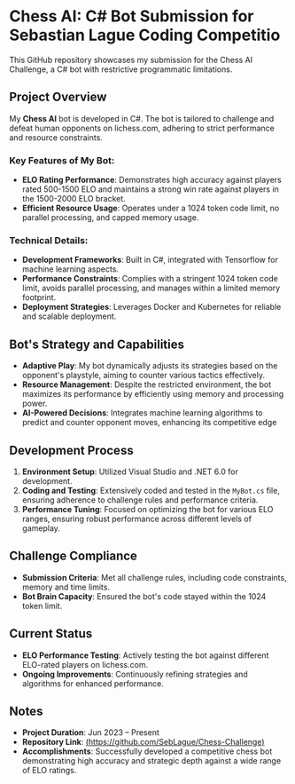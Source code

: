 # Chess AI: C# Bot Submission for Sebastian Lague Coding Competitio
This GitHub repository showcases my submission for the Chess AI Challenge, a C# bot with restrictive programmatic limitations.

## Project Overview
My **Chess AI** bot is developed in C#. The bot is tailored to challenge and defeat human opponents on lichess.com, adhering to strict performance and resource constraints.

### Key Features of My Bot:
- **ELO Rating Performance**: Demonstrates high accuracy against players rated 500-1500 ELO and maintains a strong win rate against players in the 1500-2000 ELO bracket.
- **Efficient Resource Usage**: Operates under a 1024 token code limit, no parallel processing, and capped memory usage.

### Technical Details:
- **Development Frameworks**: Built in C#, integrated with Tensorflow for machine learning aspects.
- **Performance Constraints**: Complies with a stringent 1024 token code limit, avoids parallel processing, and manages within a limited memory footprint.
- **Deployment Strategies**: Leverages Docker and Kubernetes for reliable and scalable deployment.

## Bot's Strategy and Capabilities
- **Adaptive Play**: My bot dynamically adjusts its strategies based on the opponent's playstyle, aiming to counter various tactics effectively.
- **Resource Management**: Despite the restricted environment, the bot maximizes its performance by efficiently using memory and processing power.
- **AI-Powered Decisions**: Integrates machine learning algorithms to predict and counter opponent moves, enhancing its competitive edge

## Development Process
1. **Environment Setup**: Utilized Visual Studio and .NET 6.0 for development.
2. **Coding and Testing**: Extensively coded and tested in the `MyBot.cs` file, ensuring adherence to challenge rules and performance criteria.
3. **Performance Tuning**: Focused on optimizing the bot for various ELO ranges, ensuring robust performance across different levels of gameplay.

## Challenge Compliance
- **Submission Criteria**: Met all challenge rules, including code constraints, memory and time limits.
- **Bot Brain Capacity**: Ensured the bot's code stayed within the 1024 token limit.

## Current Status
- **ELO Performance Testing**: Actively testing the bot against different ELO-rated players on lichess.com.
- **Ongoing Improvements**: Continuously refining strategies and algorithms for enhanced performance.

## Notes
- **Project Duration**: Jun 2023 – Present
- **Repository Link**: [(https://github.com/SebLague/Chess-Challenge)](https://github.com/SebLague/Chess-Challenge)
- **Accomplishments**: Successfully developed a competitive chess bot demonstrating high accuracy and strategic depth against a wide range of ELO ratings.
